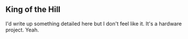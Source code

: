 ## King of the Hill

I'd write up something detailed here but I don't feel like it. 
It's a hardware project. Yeah.

